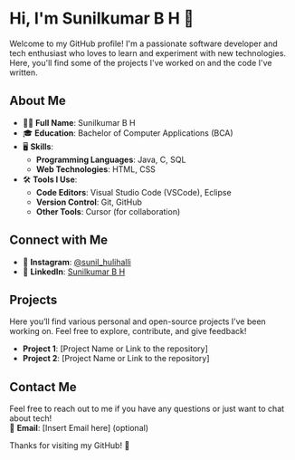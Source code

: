 # Hi, I'm Sunilkumar B H 👋

Welcome to my GitHub profile! I'm a passionate software developer and tech enthusiast who loves to learn and experiment with new technologies. Here, you'll find some of the projects I've worked on and the code I've written.

## About Me

- 👨‍💻 **Full Name**: Sunilkumar B H
- 🎓 **Education**: Bachelor of Computer Applications (BCA)
- 🖥️ **Skills**:
  - **Programming Languages**: Java, C, SQL
  - **Web Technologies**: HTML, CSS
- 🛠️ **Tools I Use**:
  - **Code Editors**: Visual Studio Code (VSCode), Eclipse
  - **Version Control**: Git, GitHub
  - **Other Tools**: Cursor (for collaboration)

## Connect with Me

- 📸 **Instagram**: [@sunil_hulihalli](https://www.instagram.com/sunil__hulihalli/)
- 💼 **LinkedIn**: [Sunilkumar B H](https://www.linkedin.com/in/sunilkumar-b-h-600622315?utm_source=share&utm_campaign=share_via&utm_content=profile&utm_medium=android_app)

## Projects

Here you’ll find various personal and open-source projects I’ve been working on. Feel free to explore, contribute, and give feedback!

- **Project 1**: [Project Name or Link to the repository]
- **Project 2**: [Project Name or Link to the repository]

## Contact Me

Feel free to reach out to me if you have any questions or just want to chat about tech!  
📧 **Email**: [Insert Email here] (optional)

Thanks for visiting my GitHub! 🚀
